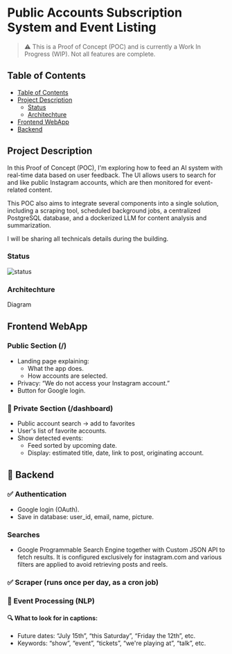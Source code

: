# Public Accounts Subscription System and Event Listing
> ⚠️ This is a Proof of Concept (POC) and is currently a Work In Progress (WIP). Not all features are complete.

## Table of Contents

- [Table of Contents](#table-of-contents)
- [Project Description](#project-description)
    - [Status](#status)
    - [Architechture](#architechture)
- [Frontend WebApp](#frontend-webapp)
- [Backend](#backend)

## Project Description
In this Proof of Concept (POC), I'm exploring how to feed an AI system with real-time data based on user feedback. The UI allows users to search for and like public Instagram accounts, which are then monitored for event-related content.

This POC also aims to integrate several components into a single solution, including a scraping tool, scheduled background jobs, a centralized PostgreSQL database, and a dockerized LLM for content analysis and summarization.

I will be sharing all technicals details during the building.

### Status
![status](https://img.shields.io/badge/status-work%20in%20progress-yellow)

### Architechture
Diagram

## Frontend WebApp
### Public Section (/)
- Landing page explaining:
  - What the app does.
  - How accounts are selected.
- Privacy: “We do not access your Instagram account.”
- Button for Google login.

### 🔐 Private Section (/dashboard)
- Public account search → add to favorites
- User's list of favorite accounts.
- Show detected events:
  - Feed sorted by upcoming date.
  - Display: estimated title, date, link to post, originating account.

## 🔧 Backend
### ✅ Authentication
- Google login (OAuth).
- Save in database: user_id, email, name, picture.

### Searches
- Google Programmable Search Engine together with Custom JSON API to fetch results. It is configured exclusively for instagram.com and various filters are applied to avoid retrieving posts and reels.

### ✅ Scraper (runs once per day, as a cron job)

### 🧠 Event Processing (NLP)
#### 🔍 What to look for in captions:
- Future dates: “July 15th”, “this Saturday”, “Friday the 12th”, etc.
- Keywords: “show”, “event”, “tickets”, “we're playing at”, “talk”, etc.

